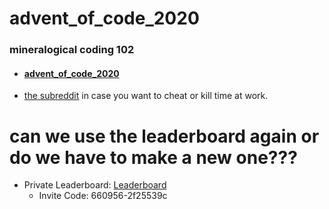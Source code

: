 # advent_of_code_2020
### mineralogical coding 102
  - #### [advent_of_code_2020](https://adventofcode.com)
  - [the subreddit](https://www.reddit.com/r/adventofcode/) in case you want to cheat or kill time at work. 


  # can we use the leaderboard again or do we have to make a new one???
  - Private Leaderboard:  [Leaderboard](https://adventofcode.com/2019/leaderboard/private)
    - Invite Code:          660956-2f25539c

